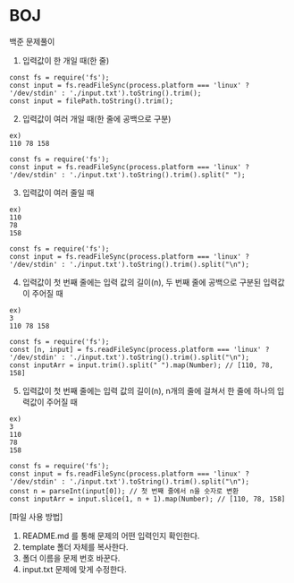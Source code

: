 # BOJ
백준 문제풀이

1. 입력값이 한 개일 때(한 줄)

```
const fs = require('fs');
const input = fs.readFileSync(process.platform === 'linux' ? '/dev/stdin' : './input.txt').toString().trim();
const input = filePath.toString().trim();
```

2. 입력값이 여러 개일 때(한 줄에 공백으로 구분)

```
ex)
110 78 158
```
```
const fs = require('fs');
const input = fs.readFileSync(process.platform === 'linux' ? '/dev/stdin' : './input.txt').toString().trim().split(" ");
```

3. 입력값이 여러 줄일 때
```
ex)
110
78
158
```
```
const fs = require('fs');
const input = fs.readFileSync(process.platform === 'linux' ? '/dev/stdin' : './input.txt').toString().trim().split("\n");
```

4. 입력값이 첫 번째 줄에는 입력 값의 길이(n), 두 번째 줄에 공백으로 구분된 입력값이 주어질 때

```
ex)
3
110 78 158
```
```
const fs = require('fs');
const [n, input] = fs.readFileSync(process.platform === 'linux' ? '/dev/stdin' : './input.txt').toString().trim().split("\n");
const inputArr = input.trim().split(" ").map(Number); // [110, 78, 158]
```

5. 입력값이 첫 번째 줄에는 입력 값의 길이(n), n개의 줄에 걸쳐서 한 줄에 하나의 입력값이 주어질 때

```
ex)
3
110
78
158
```

```
const fs = require('fs');
const input = fs.readFileSync(process.platform === 'linux' ? '/dev/stdin' : './input.txt').toString().trim().split("\n");
const n = parseInt(input[0]); // 첫 번째 줄에서 n을 숫자로 변환
const inputArr = input.slice(1, n + 1).map(Number); // [110, 78, 158]
```

[파일 사용 방법]
1. README.md 를 통해 문제의 어떤 입력인지 확인한다.
2. template 폴더 자체를 복사한다.
3. 폴더 이름을 문제 번호 바꾼다.
4. input.txt 문제에 맞게 수정한다.